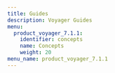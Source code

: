 ```yaml
---
title: Guides
description: Voyager Guides
menu:
  product_voyager_7.1.1:
    identifier: concepts
    name: Concepts
    weight: 20
menu_name: product_voyager_7.1.1
---
```


